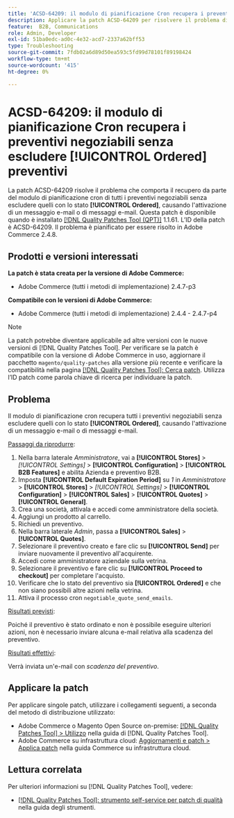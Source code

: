 ```yaml
---
title: 'ACSD-64209: il modulo di pianificazione Cron recupera i preventivi negoziabili senza escludere [!UICONTROL Ordered] preventivi'
description: Applicare la patch ACSD-64209 per risolvere il problema di Adobe Commerce in cui il modulo di pianificazione cron recupera tutti i preventivi negoziabili senza escludere quelli con lo stato [!UICONTROL Ordered], causando l'attivazione di un messaggio e-mail o di messaggi e-mail.
feature:  B2B, Communications
role: Admin, Developer
exl-id: 51ba0edc-ad0c-4e32-acd7-2337a62bff53
type: Troubleshooting
source-git-commit: 7fdb02a6d89d50ea593c5fd99d78101f89198424
workflow-type: tm+mt
source-wordcount: '415'
ht-degree: 0%

---
```


# ACSD-64209: il modulo di pianificazione Cron recupera i preventivi negoziabili senza escludere [!UICONTROL Ordered] preventivi

La patch ACSD-64209 risolve il problema che comporta il recupero da parte del modulo di pianificazione cron di tutti i preventivi negoziabili senza escludere quelli con lo stato **[!UICONTROL Ordered]**, causando l&#39;attivazione di un messaggio e-mail o di messaggi e-mail. Questa patch è disponibile quando è installato [[!DNL Quality Patches Tool (QPT)]](/help/tools/quality-patches-tool/quality-patches-tool-to-self-serve-quality-patches.md) 1.1.61. L’ID della patch è ACSD-64209. Il problema è pianificato per essere risolto in Adobe Commerce 2.4.8.

## Prodotti e versioni interessati

**La patch è stata creata per la versione di Adobe Commerce:**

* Adobe Commerce (tutti i metodi di implementazione) 2.4.7-p3

**Compatibile con le versioni di Adobe Commerce:**

* Adobe Commerce (tutti i metodi di implementazione) 2.4.4 - 2.4.7-p4

>[!NOTE]
>
>La patch potrebbe diventare applicabile ad altre versioni con le nuove versioni di [!DNL Quality Patches Tool]. Per verificare se la patch è compatibile con la versione di Adobe Commerce in uso, aggiornare il pacchetto `magento/quality-patches` alla versione più recente e verificare la compatibilità nella pagina [[!DNL Quality Patches Tool]: Cerca patch](https://experienceleague.adobe.com/tools/commerce-quality-patches/index.html). Utilizza l’ID patch come parola chiave di ricerca per individuare la patch.

## Problema

Il modulo di pianificazione cron recupera tutti i preventivi negoziabili senza escludere quelli con lo stato **[!UICONTROL Ordered]**, causando l&#39;attivazione di un messaggio e-mail o di messaggi e-mail.

<u>Passaggi da riprodurre</u>:


1. Nella barra laterale *Amministratore*, vai a **[!UICONTROL Stores]** > *[!UICONTROL Settings]* > **[!UICONTROL Configuration]** > **[!UICONTROL B2B Features]** e abilita Azienda e preventivo B2B.
1. Imposta **[!UICONTROL Default Expiration Period]** su *1* in *Amministratore* > **[!UICONTROL Stores]** > *[!UICONTROL Settings]* > **[!UICONTROL Configuration]** > **[!UICONTROL Sales]** > **[!UICONTROL Quotes]** > **[!UICONTROL General]**.
1. Crea una società, attivala e accedi come amministratore della società.
1. Aggiungi un prodotto al carrello.
1. Richiedi un preventivo.
1. Nella barra laterale *Admin*, passa a **[!UICONTROL Sales]** > **[!UICONTROL Quotes]**.
1. Selezionare il preventivo creato e fare clic su **[!UICONTROL Send]** per inviare nuovamente il preventivo all&#39;acquirente.
1. Accedi come amministratore aziendale sulla vetrina.
1. Selezionare il preventivo e fare clic su **[!UICONTROL Proceed to checkout]** per completare l&#39;acquisto.
1. Verificare che lo stato del preventivo sia **[!UICONTROL Ordered]** e che non siano possibili altre azioni nella vetrina.
1. Attiva il processo cron `negotiable_quote_send_emails`.


<u>Risultati previsti</u>:

Poiché il preventivo è stato ordinato e non è possibile eseguire ulteriori azioni, non è necessario inviare alcuna e-mail relativa alla scadenza del preventivo.

<u>Risultati effettivi</u>:

Verrà inviata un&#39;e-mail con *scadenza del preventivo*.

## Applicare la patch

Per applicare singole patch, utilizzare i collegamenti seguenti, a seconda del metodo di distribuzione utilizzato:

* Adobe Commerce o Magento Open Source on-premise: [[!DNL Quality Patches Tool] > Utilizzo](/help/tools/quality-patches-tool/usage.md) nella guida di [!DNL Quality Patches Tool].
* Adobe Commerce su infrastruttura cloud: [Aggiornamenti e patch > Applica patch](https://experienceleague.adobe.com/docs/commerce-cloud-service/user-guide/develop/upgrade/apply-patches.html) nella guida Commerce su infrastruttura cloud.

## Lettura correlata

Per ulteriori informazioni su [!DNL Quality Patches Tool], vedere:

* [[!DNL Quality Patches Tool]: strumento self-service per patch di qualità](/help/tools/quality-patches-tool/quality-patches-tool-to-self-serve-quality-patches.md) nella guida degli strumenti.
